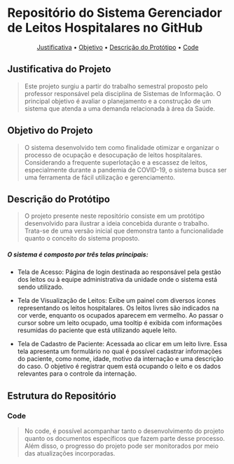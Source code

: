 # Repositório do Sistema Gerenciador de Leitos Hospitalares no GitHub

<p align="center">
 <a href="#JustificativadoProjeto" text-decoration: none>Justificativa</a> •
 <a href="#ObjetivodoProjeto">Objetivo</a> • 
 <a href="#descricaodoprototipo">Descrição do Protótipo</a> • 
 <a href="#Code">Code</a>
</p>

<h2 id=JustificativadoProjeto>Justificativa do Projeto</h2>

> Este projeto surgiu a partir do trabalho semestral proposto pelo professor responsável pela disciplina de Sistemas de Informação. O principal objetivo é avaliar o planejamento e a construção de um sistema que atenda a uma demanda relacionada à área da Saúde.

<h2 id=ObjetivodoProjeto>Objetivo do Projeto</h2>

> O sistema desenvolvido tem como finalidade otimizar e organizar o processo de ocupação e desocupação de leitos hospitalares. Considerando a frequente superlotação e a escassez de leitos, especialmente durante a pandemia de COVID-19, o sistema busca ser uma ferramenta de fácil utilização e gerenciamento.

<h2 id=descricaodoprototipo>Descrição do Protótipo</h2>

> O projeto presente neste repositório consiste em um protótipo desenvolvido para ilustrar a ideia concebida durante o trabalho. Trata-se de uma versão inicial que demonstra tanto a funcionalidade quanto o conceito do sistema proposto.

##### O sistema é composto por três telas principais:

* Tela de Acesso:
Página de login destinada ao responsável pela gestão dos leitos ou à equipe administrativa da unidade onde o sistema está sendo utilizado.

* Tela de Visualização de Leitos:
Exibe um painel com diversos ícones representando os leitos hospitalares. Os leitos livres são indicados na cor verde, enquanto os ocupados aparecem em vermelho. Ao passar o cursor sobre um leito ocupado, uma tooltip é exibida com informações resumidas do paciente que está utilizando aquele leito.

* Tela de Cadastro de Paciente:
Acessada ao clicar em um leito livre. Essa tela apresenta um formulário no qual é possível cadastrar informações do paciente, como nome, idade, motivo da internação e uma descrição do caso. O objetivo é registrar quem está ocupando o leito e os dados relevantes para o controle da internação.

## Estrutura do Repositório
<h3 id=Code>Code</h3>

> No code, é possível acompanhar tanto o desenvolvimento do projeto quanto os documentos específicos que fazem parte desse processo. Além disso, o progresso do projeto pode ser monitorados por meio das atualizações incorporadas.
